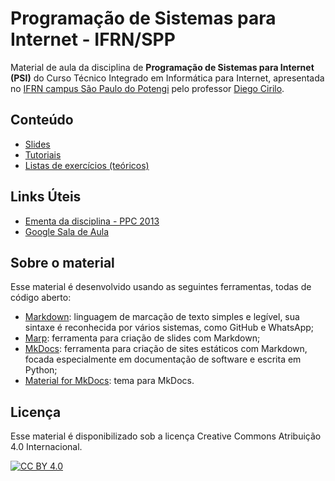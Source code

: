 # Programação de Sistemas para Internet - IFRN/SPP

Material de aula da disciplina de **Programação de Sistemas para Internet (PSI)** do Curso Técnico Integrado em Informática para Internet, apresentada no [IFRN campus São Paulo do Potengi](https://portal.ifrn.edu.br/campus/sao-paulo-do-potengi/) pelo professor [Diego Cirilo](https://github.com/dvcirilo-ifrn).

## Conteúdo

- [Slides](slides/index.md)
- [Tutoriais](tutoriais/)
- [Listas de exercícios (teóricos)](listas/)


## Links Úteis

- [Ementa da disciplina - PPC 2013](ementa.pdf)
- [Google Sala de Aula](https://classroom.google.com/)

## Sobre o material

Esse material é desenvolvido usando as seguintes ferramentas, todas de código aberto:

- [Markdown](https://pt.wikipedia.org/wiki/Markdown): linguagem de marcação de texto simples e legível, sua sintaxe é reconhecida por vários sistemas, como GitHub e WhatsApp;
- [Marp](https://marp.app/): ferramenta para criação de slides com Markdown;
- [MkDocs](https://www.mkdocs.org/): ferramenta para criação de sites estáticos com Markdown, focada especialmente em documentação de software e escrita em Python;
- [Material for MkDocs](https://squidfunk.github.io/mkdocs-material/): tema para MkDocs.

## Licença

Esse material é disponibilizado sob a licença Creative Commons Atribuição 4.0 Internacional.

[![CC BY 4.0][cc-by-image]][cc-by]

[cc-by]: https://creativecommons.org/licenses/by/4.0/deed.pt-br
[cc-by-image]: https://i.creativecommons.org/l/by/4.0/88x31.png
